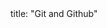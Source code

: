 <frontmatter>
title: "Git and Github"
</frontmatter>

<include src="container-inPage-asFlat.md" boilerplate />